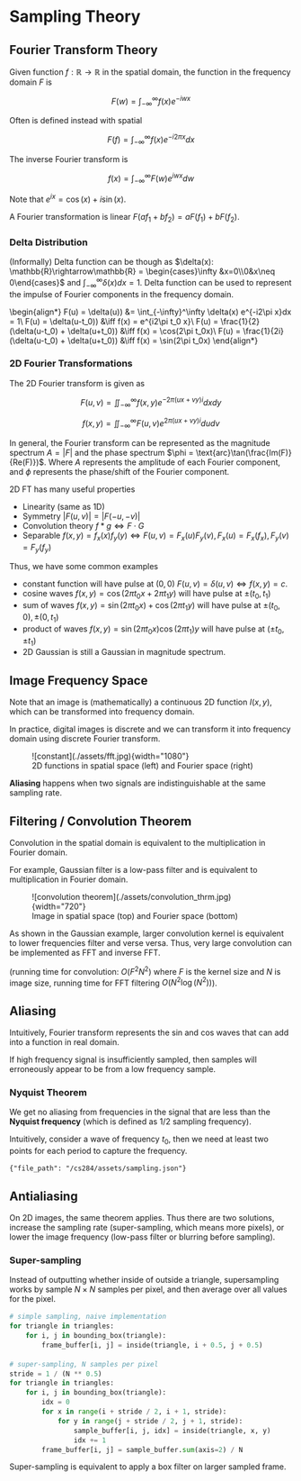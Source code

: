 # Sampling Theory

## Fourier Transform Theory

Given function $f:\mathbb R\rightarrow \mathbb R$ in the spatial domain, the function in the frequency domain $F$ is 

$$F(w) = \int_{-\infty}^\infty f(x)e^{-iwx}$$

Often is defined instead with spatial

$$F(f) = \int_{-\infty}^\infty f(x)e^{-i2\pi x} dx$$

The inverse Fourier transform is

$$f(x) = \int_{-\infty}^\infty F(w)e^{iwx}dw$$

Note that $e^{ix} = \cos(x) + i\sin(x)$.

A Fourier transformation is linear $F(a f_1 + bf_2) = aF(f_1) + bF(f_2)$.

### Delta Distribution
(Informally) Delta function can be though as $\delta(x): \mathbb{R}\rightarrow\mathbb{R} = \begin{cases}\infty &x=0\\0&x\neq 0\end{cases}$ and $\int_{-\infty}^\infty \delta(x)dx = 1$. Delta function can be used to represent the impulse of Fourier components in the frequency domain. 

\begin{align*}
F(u) = \delta(u)) &= \int_{-\infty}^\infty \delta(x) e^{-i2\pi x}dx = 1\\
F(u) = \delta(u-t_0)) &\iff f(x) = e^{i2\pi t_0 x}\\
F(u) = \frac{1}{2}(\delta(u-t_0) + \delta(u+t_0)) &\iff f(x) = \cos(2\pi t_0x)\\
F(u) = \frac{1}{2i}(\delta(u-t_0) + \delta(u+t_0)) &\iff f(x) = \sin(2\pi t_0x)
\end{align*}

### 2D Fourier Transformations

The 2D Fourier transform is given as

$$F(u,v) = \iint_{-\infty}^\infty f(x, y) e^{-2\pi(ux+vy)i}dxdy$$

$$f(x,y) = \iint_{-\infty}^\infty F(u,v)e^{2\pi (ux+vy)i}dudv$$

In general, the Fourier transform can be represented as the magnitude spectrum $A = |F|$ and the phase spectrum $\phi = \text{arc}\tan(\frac{Im(F)}{Re(F)})$. Where $A$ represents the amplitude of each Fourier component, and $\phi$ represents the phase/shift of the Fourier component.  

2D FT has many useful properties

- Linearity (same as 1D)
- Symmetry $|F(u,v)| = |F(-u,-v)|$
- Convolution theory $f*g \iff F\cdot G$
- Separable $f(x,y) = f_x(x)f_y(y)\iff F(u,v)=F_x(u)F_y(v), F_x(u) = F_x(f_x), F_y(v) = F_y(f_y)$

Thus, we have some common examples

- constant function will have pulse at $(0,0)$ $F(u,v) = \delta(u,v)\iff f(x,y) = c$. 
- cosine waves $f(x,y) = \cos(2\pi t_0 x + 2\pi t_1 y)$ will have pulse at $\pm (t_0, t_1)$
- sum of waves $f(x,y) = \sin(2\pi t_0x) + \cos(2\pi t_1y)$ will have pulse at $\pm(t_0, 0), \pm (0, t_1)$
- product of waves $f(x,y) = \sin(2\pi t_0x)\cos(2\pi t_1)y$ will have pulse at $(\pm t_0, \pm t_1)$
- 2D Gaussian is still a Gaussian in magnitude spectrum. 


## Image Frequency Space
Note that an image is (mathematically) a continuous 2D function $I(x, y)$, which can be transformed into frequency domain. 

In practice, digital images is discrete and we can transform it into frequency domain using discrete Fourier transform.


<figure markdown>
  ![constant](./assets/fft.jpg){width="1080"}
  <figcaption>2D functions in spatial space (left) and Fourier space (right)</figcaption>
</figure>




__Aliasing__ happens when two signals are indistinguishable at the same sampling rate. 

## Filtering / Convolution Theorem

Convolution in the spatial domain is equivalent to the multiplication in Fourier domain. 

For example, Gaussian filter is a low-pass filter and is equivalent to multiplication in Fourier domain. 

<figure markdown>
  ![convolution theorem](./assets/convolution_thrm.jpg){width="720"}
  <figcaption>Image in spatial space (top) and Fourier space (bottom)</figcaption>
</figure>



As shown in the Gaussian example, larger convolution kernel is equivalent to lower frequencies filter and verse versa. Thus, very large convolution can be implemented as FFT and inverse FFT. 

(running time for convolution: $O(F^2 N^2)$ where $F$ is the kernel size and $N$ is image size, running time for FFT filtering $O(N^2 \log(N^2))$).


## Aliasing

Intuitively, Fourier transform represents the sin and cos waves that can add into a function in real domain. 

If high frequency signal is insufficiently sampled, then samples will erroneously appear to be from a low frequency sample. 



### Nyquist Theorem

We get no aliasing from frequencies in the signal that are less than the __Nyquist frequency__ (which is defined as $1/2$ sampling frequency). 

Intuitively, consider a wave of frequency $t_0$, then we need at least two points for each period to capture the frequency. 

```plotly
{"file_path": "/cs284/assets/sampling.json"}
```

## Antialiasing 

On 2D images, the same theorem applies. Thus there are two solutions, increase the sampling rate (super-sampling, which means more pixels), or lower the image frequency (low-pass filter or blurring before sampling).


### Super-sampling
Instead of outputting whether inside of outside a triangle, supersampling works by sample $N\times N$ samples per pixel, and then average over all values for the pixel. 

```python
# simple sampling, naive implementation
for triangle in triangles:
    for i, j in bounding_box(triangle):
        frame_buffer[i, j] = inside(triangle, i + 0.5, j + 0.5)

# super-sampling, N samples per pixel 
stride = 1 / (N ** 0.5)
for triangle in triangles:
    for i, j in bounding_box(triangle):
        idx = 0
        for x in range(i + stride / 2, i + 1, stride):
            for y in range(j + stride / 2, j + 1, stride):
                sample_buffer[i, j, idx] = inside(triangle, x, y)
                idx += 1
        frame_buffer[i, j] = sample_buffer.sum(axis=2) / N
```

Super-sampling is equivalent to apply a box filter on larger sampled frame. 